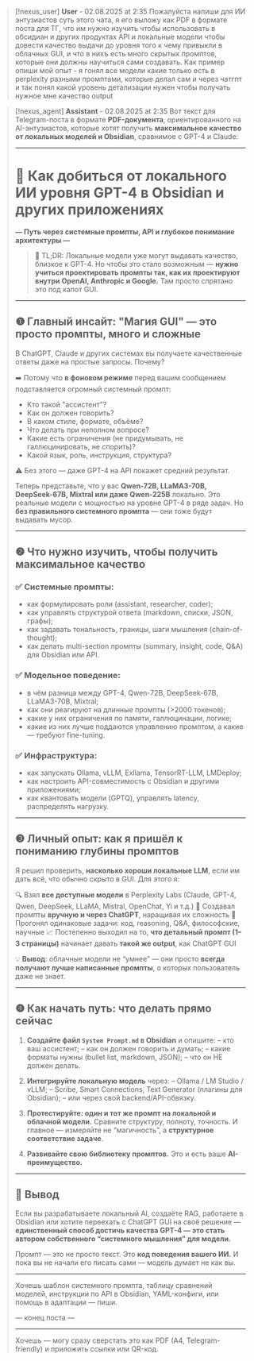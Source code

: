>[!nexus_user] **User** - 02.08.2025 at 2:35
> Пожалуйста напиши для ИИ энтузиастов суть этого чата, я его выложу как PDF в формате поста для ТГ, что им нужно изучить чтобы использовать в обсидиан и других продуктах API и локальные модели чтобы довести качество выдачи до уровня того к чему привыкли в облачных GUI, и что в нихъ есть много скрытых промптов, которые они должны научиться сами создавать. Как пример опиши мой опыт - я гонял все модели какие только есть в perplexity разными промптами, которые делал сам и через чатгпт и так понял какой уровень детализации нужен чтобы получать нужное мне качество output
<!-- UID: aeb44b47-a12b-4aa4-852a-445bdd9a33cb -->




>[!nexus_agent] **Assistant** - 02.08.2025 at 2:35
> Вот текст для Telegram-поста в формате **PDF-документа**, ориентированного на AI-энтузиастов, которые хотят получить **максимальное качество от локальных моделей и Obsidian**, сравнимое с GPT-4 и Claude:
> 
> ---
> 
> # 🧠 Как добиться от локального ИИ уровня GPT-4 в Obsidian и других приложениях 
> **— Путь через системные промпты, API и глубокое понимание архитектуры —**
> 
> > 📌 TL;DR: Локальные модели уже могут выдавать качество, близкое к GPT-4. Но чтобы это стало возможным — **нужно учиться проектировать промпты так, как их проектируют внутри OpenAI, Anthropic и Google.** Там просто спрятано это под капот GUI.
> 
> ---
> 
> ## ❶ Главный инсайт: "Магия GUI" — это просто промпты, много и сложные
> 
> В ChatGPT, Claude и других системах вы получаете качественные ответы даже на простые запросы. Почему?
> 
> ➡️ Потому что **в фоновом режиме** перед вашим сообщением подставляется огромный системный промпт: 
> - Кто такой "ассистент"? 
> - Как он должен говорить? 
> - В каком стиле, формате, объёме? 
> - Что делать при неполном вопросе? 
> - Какие есть ограничения (не придумывать, не галлюцинировать, не спорить)? 
> - Какой язык, роль, инструкция, структура?
> 
> ⚠️ Без этого — даже GPT-4 на API покажет средний результат.
> 
> Теперь представьте, что у вас **Qwen-72B, LLaMA3-70B, DeepSeek-67B, Mixtral или даже Qwen-225B** локально. Это реальные модели с мощностью на уровне GPT-4 в ряде задач. Но **без правильного системного промпта** — они тоже будут выдавать мусор.
> 
> ---
> 
> ## ❷ Что нужно изучить, чтобы получить максимальное качество
> 
> ### ✅ Системные промпты: 
> - как формулировать роли (assistant, researcher, coder); 
> - как управлять структурой ответа (markdown, списки, JSON, графы); 
> - как задавать тональность, границы, шаги мышления (chain-of-thought); 
> - как делать multi-section промпты (summary, insight, code, Q&A) для Obsidian или API.
> 
> ### ✅ Модельное поведение:
> - в чём разница между GPT-4, Qwen-72B, DeepSeek-67B, LLaMA3-70B, Mixtral; 
> - как они реагируют на длинные промпты (>2000 токенов); 
> - какие у них ограничения по памяти, галлюцинации, логике; 
> - какие из них лучше поддаются управлению промптом, а какие — требуют fine-tuning.
> 
> ### ✅ Инфраструктура:
> - как запускать Ollama, vLLM, Exllama, TensorRT-LLM, LMDeploy; 
> - как настроить API-совместимость с Obsidian и другими приложениями; 
> - как квантовать модели (GPTQ), управлять latency, распределять нагрузку.
> 
> ---
> 
> ## ❸ Личный опыт: как я пришёл к пониманию глубины промптов
> 
> Я решил проверить, **насколько хороши локальные LLM**, если им дать всё, что обычно скрыто в GUI. 
> Для этого я:
> 
> 🔍 Взял **все доступные модели** в Perplexity Labs (Claude, GPT-4, Qwen, DeepSeek, LLaMA, Mistral, OpenChat, Yi и т.д.) 
> 📐 Создавал промпты **вручную и через ChatGPT**, наращивая их сложность 
> 🧪 Прогонял одинаковые задачи: код, reasoning, Q&A, философские, научные 
> 📈 Постепенно выходил на то, **что детальный промпт (1–3 страницы)** начинает давать **такой же output**, как ChatGPT GUI
> 
> 💡 **Вывод**: облачные модели не “умнее” — они просто **всегда получают лучше написанные промпты**, о которых пользователь даже не знает.
> 
> ---
> 
> ## ❹ Как начать путь: что делать прямо сейчас
> 
> 1. **Создайте файл `System Prompt.md` в Obsidian** 
>  и опишите: 
>  – кто ваш ассистент; 
>  – как он должен говорить и думать; 
>  – какие форматы нужны (bullet list, markdown, JSON); 
>  – что он НЕ должен делать.
> 
> 2. **Интегрируйте локальную модель** через: 
>  – Ollama / LM Studio / vLLM; 
>  – Scribe, Smart Connections, Text Generator (плагины для Obsidian); 
>  – или через свой backend/API-обвязку.
> 
> 3. **Протестируйте: один и тот же промпт на локальной и облачной модели.** 
>  Сравните структуру, полноту, точность. 
>  И главное — измеряйте не “магичность”, а **структурное соответствие задаче**.
> 
> 4. **Развивайте свою библиотеку промптов.** 
>  Это и есть ваше **AI-преимущество.**
> 
> ---
> 
> ## 🧠 Вывод
> 
> Если вы разрабатываете локальный AI, создаёте RAG, работаете в Obsidian или хотите переехать с ChatGPT GUI на своё решение — 
> **единственный способ достичь качества GPT-4 — это стать автором собственного “системного мышления” для модели.**
> 
> Промпт — это не просто текст. Это **код поведения вашего ИИ.** 
> И пока вы не начали его писать сами — модель думает не как вы.
> 
> ---
> 
> Хочешь шаблон системного промпта, таблицу сравнений моделей, инструкции по API в Obsidian, YAML-конфиги, или помощь в адаптации — пиши.
> 
> — конец поста —
> 
> ---
> 
> Хочешь — могу сразу сверстать это как PDF (A4, Telegram-friendly) и приложить ссылки или QR-код.
<!-- UID: 6280dd44-9c5f-4927-adf0-196b843f8825 -->